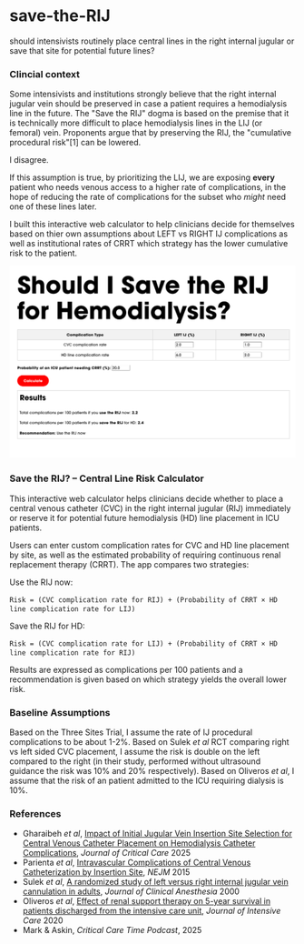 # save-the-RIJ
should intensivists routinely place central lines in the right internal jugular or save that site for potential future lines?

### Clincial context
Some intensivists and institutions strongly believe that the right internal jugular vein should be preserved in case a patient requires a hemodialysis line in the future. The "Save the RIJ" dogma is based on the premise that it is technically more difficult to place hemodialysis lines in the LIJ (or femoral) vein. Proponents argue that by preserving the RIJ, the "cumulative procedural risk"[1] can be lowered.

I disagree.

If this assumption is true, by prioritizing the LIJ, we are exposing **every** patient who needs venous access to a higher rate of complications, in the hope of reducing the rate of complications for the subset who _might_ need one of these lines later.

I built this interactive web calculator to help clinicians decide for themselves based on thier own assumptions about LEFT vs RIGHT IJ complications as well as institutional rates of CRRT which strategy has the lower cumulative risk to the patient.


![](https://github.com/nickmmark/save-the-RIJ/blob/main/save_the_RIJ.png)

### Save the RIJ? – Central Line Risk Calculator
This interactive web calculator helps clinicians decide whether to place a central venous catheter (CVC) in the right internal jugular (RIJ) immediately or reserve it for potential future hemodialysis (HD) line placement in ICU patients.

Users can enter custom complication rates for CVC and HD line placement by site, as well as the estimated probability of requiring continuous renal replacement therapy (CRRT). The app compares two strategies:

Use the RIJ now:
```
Risk = (CVC complication rate for RIJ) + (Probability of CRRT × HD line complication rate for LIJ)
```

Save the RIJ for HD:
```
Risk = (CVC complication rate for LIJ) + (Probability of CRRT × HD line complication rate for RIJ)
```

Results are expressed as complications per 100 patients and a recommendation is given based on which strategy yields the overall lower risk.


### Baseline Assumptions
Based on the Three Sites Trial, I assume the rate of IJ procedural complications to be about 1-2%. Based on Sulek _et al_ RCT comparing right vs left sided CVC placement, I assume the risk is double on the left compared to the right (in their study, performed without ultrasound guidance the risk was 10% and 20% respectively). Based on Oliveros _et al_, I assume that the risk of an  patient admitted to the ICU requiring dialysis is 10%.



### References
* Gharaibeh _et al_, [Impact of Initial Jugular Vein Insertion Site Selection for Central Venous Catheter Placement on Hemodialysis Catheter Complications](https://pubmed.ncbi.nlm.nih.gov/39755012/), _Journal of Critical Care_ 2025
* Parienta _et al_, [Intravascular Complications of Central Venous Catheterization by Insertion Site](https://www.nejm.org/doi/full/10.1056/NEJMoa1500964), _NEJM_ 2015
* Sulek _et al_, [A randomized study of left versus right internal jugular vein cannulation in adults](https://pubmed.ncbi.nlm.nih.gov/10818329/), _Journal of Clinical Anesthesia_ 2000
* Oliveros _et al_, [Effect of renal support therapy on 5-year survival in patients discharged from the intensive care unit](https://jintensivecare.biomedcentral.com/articles/10.1186/s40560-020-00481-0), _Journal of Intensive Care_ 2020
* Mark & Askin, _Critical Care Time Podcast_, 2025
